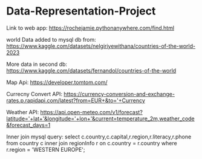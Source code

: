# Data-Representation-Project

Link to web app:
https://rochejamie.pythonanywhere.com/find.html

world Data added to mysql db from:
https://www.kaggle.com/datasets/nelgiriyewithana/countries-of-the-world-2023

More data in second db:
https://www.kaggle.com/datasets/fernandol/countries-of-the-world

Map Api:
https://developer.tomtom.com/

Currecny Convert API:
https://currency-conversion-and-exchange-rates.p.rapidapi.com/latest?from=EUR+&to='+Currency


Weather API:
https://api.open-meteo.com/v1/forecast?latitude='+lat+'&longitude='+lon+'&current=temperature_2m,weather_code&forecast_days=1


Inner join mysql query:
select c.country,c.capital,r.region,r.literacy,r.phone from country c inner join regionInfo r on c.country = r.country where r.region = 'WESTERN EUROPE';

